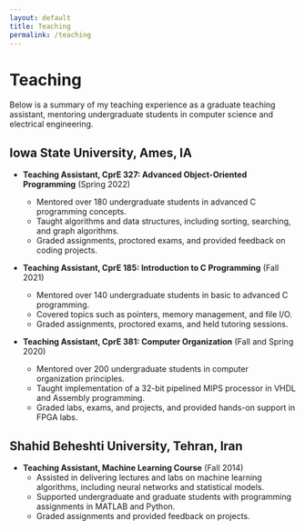 ```yaml
---
layout: default
title: Teaching
permalink: /teaching
---
```


# Teaching

Below is a summary of my teaching experience as a graduate teaching assistant, mentoring undergraduate students in computer science and electrical engineering.

## Iowa State University, Ames, IA
- **Teaching Assistant, CprE 327: Advanced Object-Oriented Programming** (Spring 2022)  
  - Mentored over 180 undergraduate students in advanced C programming concepts.  
  - Taught algorithms and data structures, including sorting, searching, and graph algorithms.  
  - Graded assignments, proctored exams, and provided feedback on coding projects.  

- **Teaching Assistant, CprE 185: Introduction to C Programming** (Fall 2021)  
  - Mentored over 140 undergraduate students in basic to advanced C programming.  
  - Covered topics such as pointers, memory management, and file I/O.  
  - Graded assignments, proctored exams, and held tutoring sessions.  

- **Teaching Assistant, CprE 381: Computer Organization** (Fall and Spring 2020)    
  - Mentored over 200 undergraduate students in computer organization principles.  
  - Taught implementation of a 32-bit pipelined MIPS processor in VHDL and Assembly programming.  
  - Graded labs, exams, and projects, and provided hands-on support in FPGA labs.  

## Shahid Beheshti University, Tehran, Iran
- **Teaching Assistant, Machine Learning Course** (Fall 2014)  
  - Assisted in delivering lectures and labs on machine learning algorithms, including neural networks and statistical models.  
  - Supported undergraduate and graduate students with programming assignments in MATLAB and Python.  
  - Graded assignments and provided feedback on projects.  
